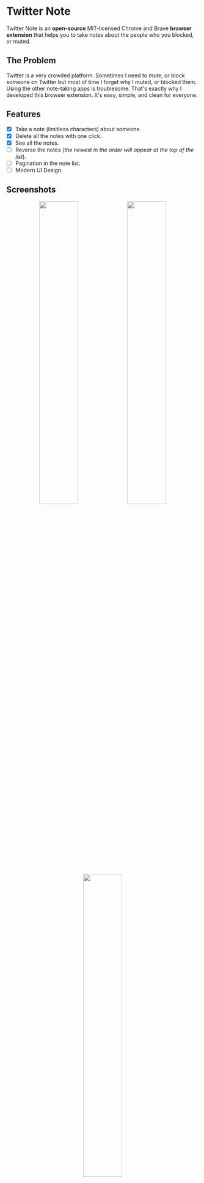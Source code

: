 # Twitter Note
Twitter Note is an **open-source** MIT-licensed Chrome and Brave **browser extension** that helps you to take notes about the people who you blocked, or muted.
## The Problem
Twitter is a very crowded platform. Sometimes I need to mute, or block someone on Twitter but most of time I forget why I muted, or blocked them. Using the other note-taking apps is troublesome. That's exactly why I developed this browser extension. It's easy, simple, and clean for everyone.
## Features
 - [x] Take a note (limitless characters) about someone.
 - [x] Delete all the notes with one click.
 - [x] See all the notes.
 - [ ] Reverse the notes (_the newest in the order will appear at the top of the list_).
 - [ ] Pagination in the note list.
 - [ ] Modern UI Design.
## Screenshots
<p align="center">
<img src="https://raw.githubusercontent.com/emrecoban/twitterNote/main/Screenshots/twitterNoteonProfile.png" width="45%"></img>
<img src="https://github.com/emrecoban/twitterNote/blob/main/Screenshots/twitterNoteonPage2.png?raw=true" width="45%"></img>
<img src="https://github.com/emrecoban/twitterNote/blob/main/Screenshots/popup.png?raw=true" width="45%"></img> 
</p>

## Installation
For **Google Chrome** or **Brave**:
1. Go to [Google Chrome Web Store](https://chrome.google.com/webstore/detail/twitter-note/hkgdpppefidcddecmcchdkplfgjkjcdk)

OR

1. Download this repo as [a ZIP file from GitHub](https://github.com/emrecoban/twitterNote/archive/refs/heads/main.zip).
2. Unzip the file and you should have a folder named twitterNote-main.
3. In Chrome/Brave go to the extensions page (chrome://extensions or brave://extensions).
4. Enable Developer Mode.
5. Click on the load unpacked button, or drag the twitterNote-main folder anywhere on the page to import it (do not delete the folder afterwards).
## Contributing
Bug reports, feature requests, and pull requests are welcome. This project is intended to be a safe, welcoming space for collaboration, and contributors are expected to adhere to the [Contributor Covenant](https://www.contributor-covenant.org/) code of conduct.
## Support
- Give a star to this repo.
- Upvote on [ProductHunt](https://www.producthunt.com/posts/twitter-note).
- Drop a review on [Google Chrome Web Store](https://chrome.google.com/webstore/detail/twitter-note/hkgdpppefidcddecmcchdkplfgjkjcdk).
- Follow me on Twitter [@emreshepherd](https://twitter.com/emreshepherd), or GitHub [@emrecoban](https://github.com/emrecoban).
- Buy me a coffee, or book: https://www.buymeacoffee.com/emrecoban
## References
- [Chrome Extensions Getting Started Guides](https://developer.chrome.com/docs/extensions/mv3/getstarted/)
- [Detect DOM changes with mutation observers](https://developer.chrome.com/blog/detect-dom-changes-with-mutation-observers/)
- [The chrome.storage API](https://developer.chrome.com/docs/extensions/reference/storage/)
## Changelog
- **[v1.0](https://github.com/emrecoban/twitterNote/releases/tag/v1.0):** The first version was born!
## License
The Twitter Note is available as open source under the terms of the [MIT License](https://github.com/emrecoban/twitterNote/blob/main/LICENSE).
